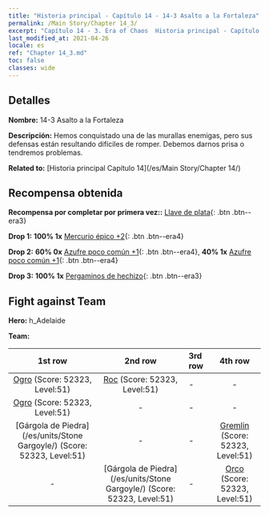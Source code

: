 ```yaml
---
title: "Historia principal - Capítulo 14 - 14-3 Asalto a la Fortaleza"
permalink: /Main Story/Chapter 14_3/
excerpt: "Capítulo 14 - 3. Era of Chaos  Historia principal - Capítulo 14_3. 14-3 Asalto a la Fortaleza"
last_modified_at: 2021-04-26
locale: es
ref: "Chapter 14_3.md"
toc: false
classes: wide
---
```


## Detalles

 **Nombre:** 14-3 Asalto a la Fortaleza

 **Descripción:** Hemos conquistado una de las murallas enemigas, pero sus defensas están resultando difíciles de romper. Debemos darnos prisa o tendremos problemas.

 **Related to:** [Historia principal Capítulo 14](/es/Main Story/Chapter 14/)

## Recompensa obtenida

 **Recompensa por completar por primera vez::** [Llave de plata](/ItemsES/con_693/){: .btn .btn--era3}

 **Drop 1:** **100% 1x** [Mercurio épico +2](/ItemsES/mat_49/){: .btn .btn--era4}

 **Drop 2:** **60% 0x** [Azufre poco común +1](/ItemsES/mat_43/){: .btn .btn--era4}, **40% 1x** [Azufre poco común +1](/ItemsES/mat_43/){: .btn .btn--era4}

 **Drop 3:** **100% 1x** [Pergaminos de hechizo](/ItemsES/con_694/){: .btn .btn--era3}


## Fight against Team
 **Hero:** h_Adelaide

 **Team:**


  | 1st row | 2nd row | 3rd row | 4th row |
  |:----:|:----:|:----|:----:|
  | [Ogro](/es/units/Ogre/) (Score: 52323, Level:51)  | [Roc](/es/units/Roc/) (Score: 52323, Level:51)  | - | - |
  | [Ogro](/es/units/Ogre/) (Score: 52323, Level:51)  | - | - | - |
  | [Gárgola de Piedra](/es/units/Stone Gargoyle/) (Score: 52323, Level:51)  | - | - | [Gremlin](/es/units/Gremlin/) (Score: 52323, Level:51)  |
  | - | [Gárgola de Piedra](/es/units/Stone Gargoyle/) (Score: 52323, Level:51)  | - | [Orco](/es/units/Orc/) (Score: 52323, Level:51)  |


